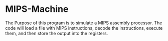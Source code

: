 # MIPS-Machine
The Purpose of this program is to simulate a MIPS assembly processor. 
The code will load a file with MIPS instructions, decode the instructions, execute them, and then store the output into the registers. 
